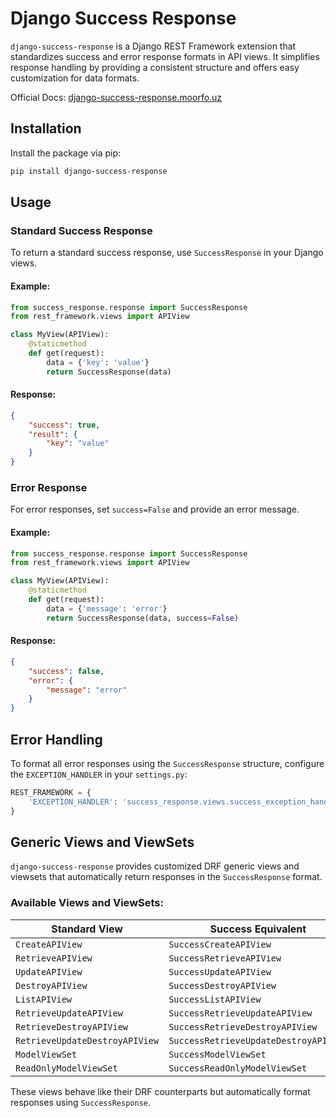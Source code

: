 # Django Success Response

`django-success-response` is a Django REST Framework extension that standardizes success and error response formats in API views. It simplifies response handling by providing a consistent structure and offers easy customization for data formats.

Official Docs: [django-success-response.moorfo.uz](http://django-success-response.moorfo.uz/)

## Installation

Install the package via pip:

```bash
pip install django-success-response
```

## Usage

### Standard Success Response

To return a standard success response, use `SuccessResponse` in your Django views.

#### Example:

```python
from success_response.response import SuccessResponse
from rest_framework.views import APIView

class MyView(APIView):
    @staticmethod
    def get(request):
        data = {'key': 'value'}
        return SuccessResponse(data)
```

#### Response:

```json
{
    "success": true,
    "result": {
        "key": "value"
    }
}
```

### Error Response

For error responses, set `success=False` and provide an error message.

#### Example:

```python
from success_response.response import SuccessResponse
from rest_framework.views import APIView

class MyView(APIView):
    @staticmethod
    def get(request):
        data = {'message': 'error'}
        return SuccessResponse(data, success=False)
```

#### Response:

```json
{
    "success": false,
    "error": {
        "message": "error"
    }
}
```

## Error Handling

To format all error responses using the `SuccessResponse` structure, configure the `EXCEPTION_HANDLER` in your `settings.py`:

```python
REST_FRAMEWORK = {
    'EXCEPTION_HANDLER': 'success_response.views.success_exception_handler'
}
```

## Generic Views and ViewSets

`django-success-response` provides customized DRF generic views and viewsets that automatically return responses in the `SuccessResponse` format.

### Available Views and ViewSets:

| Standard View                  | Success Equivalent                     |
|---------------------------------|----------------------------------------|
| `CreateAPIView`                 | `SuccessCreateAPIView`                 |
| `RetrieveAPIView`               | `SuccessRetrieveAPIView`               |
| `UpdateAPIView`                 | `SuccessUpdateAPIView`                 |
| `DestroyAPIView`                | `SuccessDestroyAPIView`                |
| `ListAPIView`                   | `SuccessListAPIView`                   |
| `RetrieveUpdateAPIView`         | `SuccessRetrieveUpdateAPIView`         |
| `RetrieveDestroyAPIView`        | `SuccessRetrieveDestroyAPIView`        |
| `RetrieveUpdateDestroyAPIView`  | `SuccessRetrieveUpdateDestroyAPIView`  |
| `ModelViewSet`                  | `SuccessModelViewSet`                  |
| `ReadOnlyModelViewSet`          | `SuccessReadOnlyModelViewSet`          |

These views behave like their DRF counterparts but automatically format responses using `SuccessResponse`.